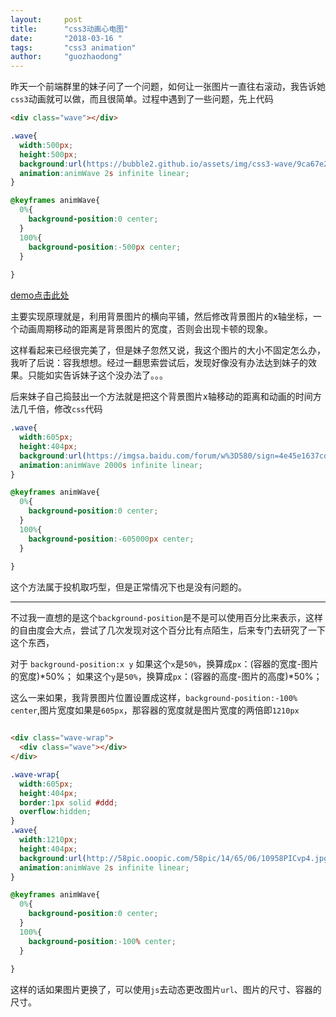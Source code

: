 ```yaml
---
layout:     post
title:      "css3动画心电图"
date:       "2018-03-16 "
tags:       "css3 animation"
author:     "guozhaodong"
---
```


昨天一个前端群里的妹子问了一个问题，如何让一张图片一直往右滚动，我告诉她`css3`动画就可以做，而且很简单。过程中遇到了一些问题，先上代码

``` HTML
<div class="wave"></div>
```

``` CSS
.wave{
  width:500px;
  height:500px;
  background:url(https://bubble2.github.io/assets/img/css3-wave/9ca67e2ac65c103833dbb95db2119313b27e89fa.jpg) 0 center repeat-x;
  animation:animWave 2s infinite linear;
}

@keyframes animWave{
  0%{
    background-position:0 center;
  }
  100%{
    background-position:-500px center;
  }
  
}
```

<a href="https://codepen.io/Bubble2/pen/jzrKgm" target="_blank">demo点击此处</a>

主要实现原理就是，利用背景图片的横向平铺，然后修改背景图片的x轴坐标，一个动画周期移动的距离是背景图片的宽度，否则会出现卡顿的现象。

这样看起来已经很完美了，但是妹子忽然又说，我这个图片的大小不固定怎么办，我听了后说：容我想想。经过一翻思索尝试后，发现好像没有办法达到妹子的效果。只能如实告诉妹子这个没办法了。。。

后来妹子自己捣鼓出一个方法就是把这个背景图片x轴移动的距离和动画的时间方法几千倍，修改`css`代码


``` CSS
.wave{
  width:605px;
  height:404px;
  background:url(https://imgsa.baidu.com/forum/w%3D580/sign=4e45e1637cd98d1076d40c39113eb807/9ca67e2ac65c103833dbb95db2119313b27e89fa.jpg) 0 center repeat-x;
  animation:animWave 2000s infinite linear;
}

@keyframes animWave{
  0%{
    background-position:0 center;
  }
  100%{
    background-position:-605000px center;
  }
  
}
```

这个方法属于投机取巧型，但是正常情况下也是没有问题的。

--------

不过我一直想的是这个`background-position`是不是可以使用百分比来表示，这样的自由度会大点，尝试了几次发现对这个百分比有点陌生，后来专门去研究了一下这个东西，

对于 `background-position:x y`
如果这个`x`是`50%`，换算成`px`：(容器的宽度-图片的宽度)*50%；
如果这个`y`是`50%`，换算成`px`：(容器的高度-图片的高度)*50%；

这么一来如果，我背景图片位置设置成这样，`background-position:-100% center`,图片宽度如果是`605px`，那容器的宽度就是图片宽度的两倍即`1210px`

```HTML

<div class="wave-wrap">
  <div class="wave"></div>
</div>
```

``` CSS
.wave-wrap{
  width:605px;
  height:404px;
  border:1px solid #ddd;
  overflow:hidden;
}
.wave{
  width:1210px;
  height:404px;
  background:url(http://58pic.ooopic.com/58pic/14/65/06/10958PICvp4.jpg) 0 center repeat-x;
  animation:animWave 2s infinite linear;
}

@keyframes animWave{
  0%{
    background-position:0 center;
  }
  100%{
    background-position:-100% center;
  }
  
}
```

这样的话如果图片更换了，可以使用`js`去动态更改图片`url`、图片的尺寸、容器的尺寸。


















